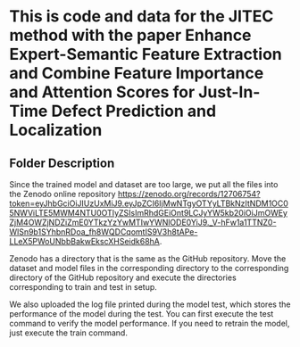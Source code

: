 # This is code and data for the JITEC method with the paper Enhance Expert-Semantic Feature Extraction and Combine Feature Importance and Attention Scores for Just-In-Time Defect Prediction and Localization

## Folder Description

Since the trained model and dataset are too large, we put all the files into the Zenodo online repository https://zenodo.org/records/12706754?token=eyJhbGciOiJIUzUxMiJ9.eyJpZCI6IjMwNTgyOTYyLTBkNzItNDM1OC05NWViLTE5MWM4NTU0OTIyZSIsImRhdGEiOnt9LCJyYW5kb20iOiJmOWEyZjM4OWZjNDZiZmE0YTkzYzYwMTIwYWNlODE0YiJ9._V-hFw1a1TTNZ0-WlSn9b1SYhbnRDoa_fh8WQDCqomtIS9V3h8tAPe-LLeX5PWoUNbbBakwEkscXHSeidk68hA.

Zenodo has a directory that is the same as the GitHub repository. Move the dataset and model files in the corresponding directory to the corresponding directory of the GitHub repository and execute the directories corresponding to train and test in setup.

We also uploaded the log file printed during the model test, which stores the performance of the model during the test. You can first execute the test command to verify the model performance. If you need to retrain the model, just execute the train command.
